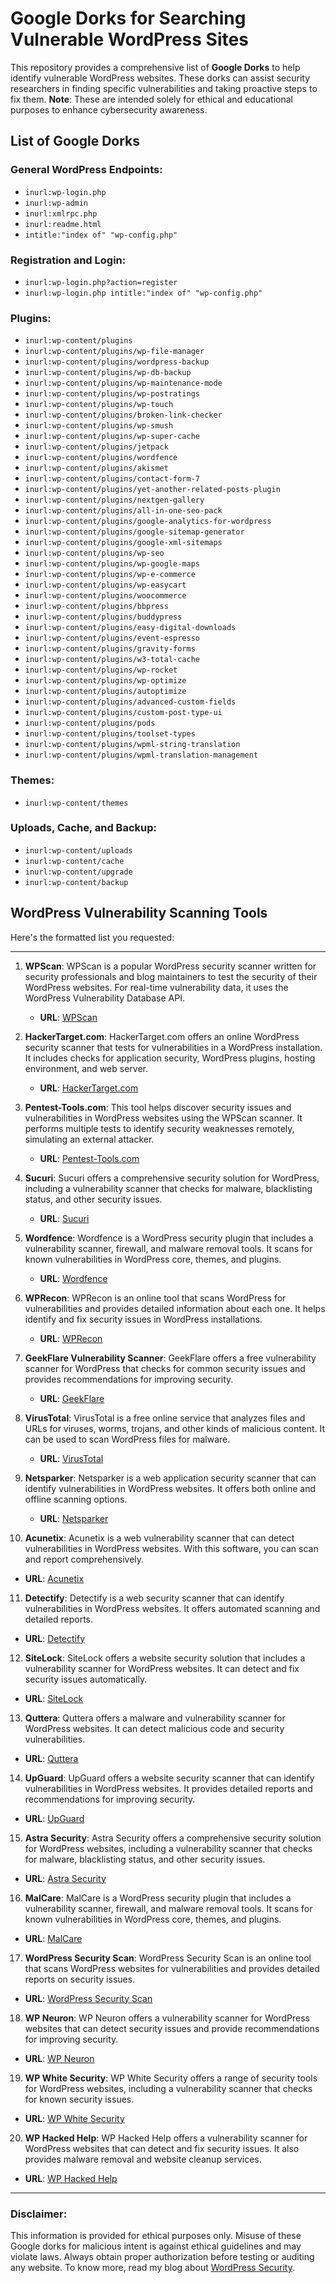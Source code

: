 # Google Dorks for Searching Vulnerable WordPress Sites

This repository provides a comprehensive list of **Google Dorks** to help identify vulnerable WordPress websites. These dorks can assist security researchers in finding specific vulnerabilities and taking proactive steps to fix them. **Note**: These are intended solely for ethical and educational purposes to enhance cybersecurity awareness.

## List of Google Dorks

### General WordPress Endpoints:
- `inurl:wp-login.php`
- `inurl:wp-admin`
- `inurl:xmlrpc.php`
- `inurl:readme.html`
- `intitle:"index of" "wp-config.php"`

### Registration and Login:
- `inurl:wp-login.php?action=register`
- `inurl:wp-login.php intitle:"index of" "wp-config.php"`

### Plugins:
- `inurl:wp-content/plugins`
- `inurl:wp-content/plugins/wp-file-manager`
- `inurl:wp-content/plugins/wordpress-backup`
- `inurl:wp-content/plugins/wp-db-backup`
- `inurl:wp-content/plugins/wp-maintenance-mode`
- `inurl:wp-content/plugins/wp-postratings`
- `inurl:wp-content/plugins/wp-touch`
- `inurl:wp-content/plugins/broken-link-checker`
- `inurl:wp-content/plugins/wp-smush`
- `inurl:wp-content/plugins/wp-super-cache`
- `inurl:wp-content/plugins/jetpack`
- `inurl:wp-content/plugins/wordfence`
- `inurl:wp-content/plugins/akismet`
- `inurl:wp-content/plugins/contact-form-7`
- `inurl:wp-content/plugins/yet-another-related-posts-plugin`
- `inurl:wp-content/plugins/nextgen-gallery`
- `inurl:wp-content/plugins/all-in-one-seo-pack`
- `inurl:wp-content/plugins/google-analytics-for-wordpress`
- `inurl:wp-content/plugins/google-sitemap-generator`
- `inurl:wp-content/plugins/google-xml-sitemaps`
- `inurl:wp-content/plugins/wp-seo`
- `inurl:wp-content/plugins/wp-google-maps`
- `inurl:wp-content/plugins/wp-e-commerce`
- `inurl:wp-content/plugins/wp-easycart`
- `inurl:wp-content/plugins/woocommerce`
- `inurl:wp-content/plugins/bbpress`
- `inurl:wp-content/plugins/buddypress`
- `inurl:wp-content/plugins/easy-digital-downloads`
- `inurl:wp-content/plugins/event-espresso`
- `inurl:wp-content/plugins/gravity-forms`
- `inurl:wp-content/plugins/w3-total-cache`
- `inurl:wp-content/plugins/wp-rocket`
- `inurl:wp-content/plugins/wp-optimize`
- `inurl:wp-content/plugins/autoptimize`
- `inurl:wp-content/plugins/advanced-custom-fields`
- `inurl:wp-content/plugins/custom-post-type-ui`
- `inurl:wp-content/plugins/pods`
- `inurl:wp-content/plugins/toolset-types`
- `inurl:wp-content/plugins/wpml-string-translation`
- `inurl:wp-content/plugins/wpml-translation-management`

### Themes:
- `inurl:wp-content/themes`

### Uploads, Cache, and Backup:
- `inurl:wp-content/uploads`
- `inurl:wp-content/cache`
- `inurl:wp-content/upgrade`
- `inurl:wp-content/backup`


## WordPress Vulnerability Scanning Tools
Here's the formatted list you requested:  

---

1. **WPScan**: WPScan is a popular WordPress security scanner written for security professionals and blog maintainers to test the security of their WordPress websites. For real-time vulnerability data, it uses the WordPress Vulnerability Database API.  
   - **URL**: [WPScan](https://github.com/wpscanteam/wpscan)  

2. **HackerTarget.com**: HackerTarget.com offers an online WordPress security scanner that tests for vulnerabilities in a WordPress installation. It includes checks for application security, WordPress plugins, hosting environment, and web server.  
   - **URL**: [HackerTarget.com](https://hackertarget.com/wordpress-security-scan/)  

3. **Pentest-Tools.com**: This tool helps discover security issues and vulnerabilities in WordPress websites using the WPScan scanner. It performs multiple tests to identify security weaknesses remotely, simulating an external attacker.  
   - **URL**: [Pentest-Tools.com](https://pentest-tools.com/cms-vulnerability-scanning/wordpress-scanner-online-wpscan)  

4. **Sucuri**: Sucuri offers a comprehensive security solution for WordPress, including a vulnerability scanner that checks for malware, blacklisting status, and other security issues.  
   - **URL**: [Sucuri](https://www.wpwebsitehelp.com/wordpress-security-vulnerabilities-scanner-tool/)  

5. **Wordfence**: Wordfence is a WordPress security plugin that includes a vulnerability scanner, firewall, and malware removal tools. It scans for known vulnerabilities in WordPress core, themes, and plugins.  
   - **URL**: [Wordfence](https://www.wpwebsitehelp.com/wordpress-security-vulnerabilities-scanner-tool/)  

6. **WPRecon**: WPRecon is an online tool that scans WordPress for vulnerabilities and provides detailed information about each one. It helps identify and fix security issues in WordPress installations.  
   - **URL**: [WPRecon](https://www.wpwebsitehelp.com/wordpress-security-vulnerabilities-scanner-tool/)  

7. **GeekFlare Vulnerability Scanner**: GeekFlare offers a free vulnerability scanner for WordPress that checks for common security issues and provides recommendations for improving security.  
   - **URL**: [GeekFlare](https://www.wpwebsitehelp.com/wordpress-security-vulnerabilities-scanner-tool/)  

8. **VirusTotal**: VirusTotal is a free online service that analyzes files and URLs for viruses, worms, trojans, and other kinds of malicious content. It can be used to scan WordPress files for malware.  
   - **URL**: [VirusTotal](https://www.wpwebsitehelp.com/wordpress-security-vulnerabilities-scanner-tool/)  

9. **Netsparker**: Netsparker is a web application security scanner that can identify vulnerabilities in WordPress websites. It offers both online and offline scanning options.  
   - **URL**: [Netsparker](https://www.netsparker.com/)  

10. **Acunetix**: Acunetix is a web vulnerability scanner that can detect vulnerabilities in WordPress websites. With this software, you can scan and report comprehensively.  
   - **URL**: [Acunetix](https://www.acunetix.com/)  

11. **Detectify**: Detectify is a web security scanner that can identify vulnerabilities in WordPress websites. It offers automated scanning and detailed reports.  
   - **URL**: [Detectify](https://detectify.com/)  

12. **SiteLock**: SiteLock offers a website security solution that includes a vulnerability scanner for WordPress websites. It can detect and fix security issues automatically.  
   - **URL**: [SiteLock](https://www.sitelock.com/)  

13. **Quttera**: Quttera offers a malware and vulnerability scanner for WordPress websites. It can detect malicious code and security vulnerabilities.  
   - **URL**: [Quttera](https://quttera.com/)  

14. **UpGuard**: UpGuard offers a website security scanner that can identify vulnerabilities in WordPress websites. It provides detailed reports and recommendations for improving security.  
   - **URL**: [UpGuard](https://www.upguard.com/)  

15. **Astra Security**: Astra Security offers a comprehensive security solution for WordPress websites, including a vulnerability scanner that checks for malware, blacklisting status, and other security issues.  
   - **URL**: [Astra Security](https://www.getastra.com/)  

16. **MalCare**: MalCare is a WordPress security plugin that includes a vulnerability scanner, firewall, and malware removal tools. It scans for known vulnerabilities in WordPress core, themes, and plugins.  
   - **URL**: [MalCare](https://www.malcare.com/)  

17. **WordPress Security Scan**: WordPress Security Scan is an online tool that scans WordPress websites for vulnerabilities and provides detailed reports on security issues.  
   - **URL**: [WordPress Security Scan](https://wordpress.org/plugins/wp-security-scan/)  

18. **WP Neuron**: WP Neuron offers a vulnerability scanner for WordPress websites that can detect security issues and provide recommendations for improving security.  
   - **URL**: [WP Neuron](https://wpneuron.com/)  

19. **WP White Security**: WP White Security offers a range of security tools for WordPress websites, including a vulnerability scanner that checks for known security issues.  
   - **URL**: [WP White Security](https://www.wpwhitesecurity.com/)  

20. **WP Hacked Help**: WP Hacked Help offers a vulnerability scanner for WordPress websites that can detect and fix security issues. It also provides malware removal and website cleanup services.  
   - **URL**: [WP Hacked Help](https://www.wphackedhelp.com/)  

---
### Disclaimer:
This information is provided for ethical purposes only. Misuse of these Google dorks for malicious intent is against ethical guidelines and may violate laws. Always obtain proper authorization before testing or auditing any website. To know more, read my blog about [WordPress Security](https://jahidshah.com/category/website-security/).  
